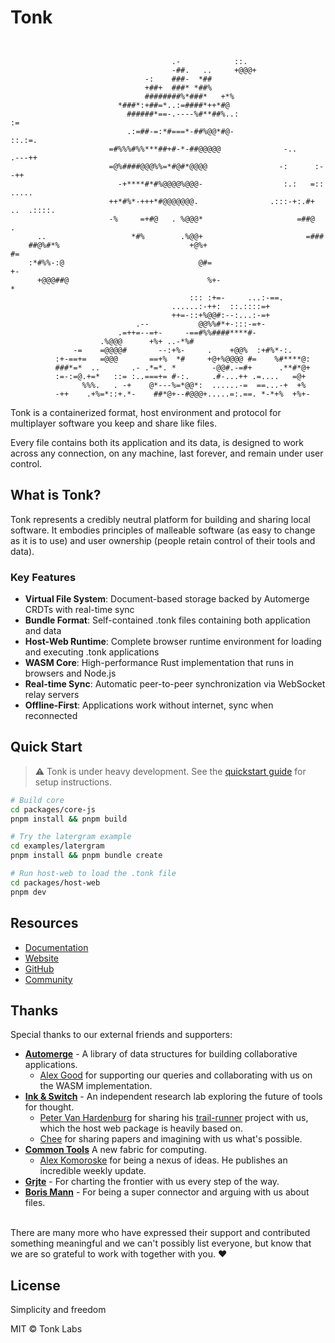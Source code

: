 # Tonk

```


                                    .-            ::.
                                    -##.   ..     +@@@+
                              -:    ###-  *##
                              +##+  ###* *##%
                              ########%*###*   +*%
                        *###*:+##=*..:=####*++*#@
                          ######*==-.----%#**##%..:                        :=
                          .:=##-=:*#===*-##%@@*#@-                      ::.:=.
                      =#%%%#%%***##+#-*-##@@@@@              -..      .---++
                      =@%####@@@%%=*#@#*@@@@                -:      :--++
                        -+****#*#%@@@@%@@@-                  :.:   =::     .....
                      ++*#%*-+++*#@@@@@@@.                .:::-+:.#+   ..  .::::.
                      -%     =+#@   . %@@@*                     =##@        .
      ..                   *#%        .%@@+                       =###
    ##@%#*%                             +@%+                           #=
    :*#%%-:@                              @#=                            +-
      +@@@##@                               %+-                             *
                                        ::: :+=-     ...:-==.
                                    ......:-++:  ::.::::=+
                                    ++=-::+%@@#:--:...:-=+
                            .--           @@%%#*+-:::-=+-
                        .=++=--=+-     -==#%%####****#-
                    .%@@@      +%+ ..-*%#
              -=    =@@@@#       --:+%-     .    +@@%  :+#%*-:.
          :+-==+=   =@@@       ==+%  *#     +@+%@@@@ #=    %#****@:
          ###*=*  ..       .- .*=*. *        -@@#.-=#+      .**#*@+
          :=-:=@.+=*   ::= :..===+= #-:.     .#-...++ .=....   =@+
                %%%.   . -+    @*---%=*@@*:  ......-=  ==...-+  +%
          -++    .+%=*::+.*-    ##*@+--#@@@+.....=:.==. *-*+%  +%+-
```

Tonk is a containerized format, host environment and protocol for multiplayer software you keep and
share like files.

Every file contains both its application and its data, is designed to work across any connection, on
any machine, last forever, and remain under user control.

## What is Tonk?

Tonk represents a credibly neutral platform for building and sharing local software. It embodies
principles of malleable software (as easy to change as it is to use) and user ownership (people
retain control of their tools and data).

### Key Features

- **Virtual File System**: Document-based storage backed by Automerge CRDTs with real-time sync
- **Bundle Format**: Self-contained .tonk files containing both application and data
- **Host-Web Runtime**: Complete browser runtime environment for loading and executing .tonk
  applications
- **WASM Core**: High-performance Rust implementation that runs in browsers and Node.js
- **Real-time Sync**: Automatic peer-to-peer synchronization via WebSocket relay servers
- **Offline-First**: Applications work without internet, sync when reconnected

## Quick Start

> ⚠️ Tonk is under heavy development. See the [quickstart guide](docs/src/quickstart.md) for setup
> instructions.

```bash
# Build core
cd packages/core-js
pnpm install && pnpm build

# Try the latergram example
cd examples/latergram
pnpm install && pnpm bundle create

# Run host-web to load the .tonk file
cd packages/host-web
pnpm dev
```

## Resources

- [Documentation](https://tonk-labs.github.io/tonk)
- [Website](https://tonk.xyz)
- [GitHub](https://github.com/tonk-labs/tonk)
- [Community](https://discord.gg/cHqkYpRE)

## Thanks

Special thanks to our external friends and supporters:

- **[Automerge](https://automerge.org/)** - A library of data structures for building collaborative
  applications.
  - [Alex Good](https://patternist.xyz/) for supporting our queries and collaborating with us on the
    WASM implementation.
- **[Ink & Switch](https://www.inkandswitch.com/)** - An independent research lab exploring the
  future of tools for thought.
  - [Peter Van Hardenburg](https://www.pvh.ca/) for sharing his
    [trail-runner](https://github.com/pvh/trail-runner) project with us, which the host web package
    is heavily based on.
  - [Chee](https://chee.party/) for sharing papers and imagining with us what's possible.
- **[Common Tools](https://common.tools/)** A new fabric for computing.
  - [Alex Komoroske](https://www.komoroske.com/) for being a nexus of ideas. He publishes an
    incredible weekly update.
- **[Grjte](https://grjte.sh/)** - For charting the frontier with us every step of the way.
- **[Boris Mann](https://bmannconsulting.com/)** - For being a super connector and arguing with us
  about files.

<br/>
There are many more who have expressed their support and contributed something meaningful and we
can't possibly list everyone, but know that we are so grateful to work with together with you.
❤️

## License

Simplicity and freedom

MIT © Tonk Labs
